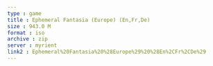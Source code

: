 ```yaml
---
type : game
title : Ephemeral Fantasia (Europe) (En,Fr,De)
size : 943.0 M
format : iso
archive : zip
server : myrient
link2 : Ephemeral%20Fantasia%20%28Europe%29%20%28En%2CFr%2CDe%29
---
```

